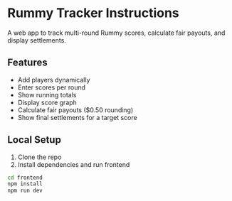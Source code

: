 # Rummy Tracker Instructions

A web app to track multi-round Rummy scores, calculate fair payouts, and display settlements.

## Features

- Add players dynamically
- Enter scores per round
- Show running totals
- Display score graph
- Calculate fair payouts ($0.50 rounding)
- Show final settlements for a target score

## Local Setup

1. Clone the repo
2. Install dependencies and run frontend

```bash
cd frontend
npm install
npm run dev

